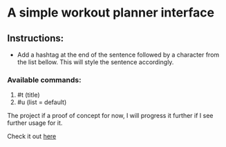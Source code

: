 # A simple workout planner interface

## Instructions:

- Add a hashtag at the end of the sentence followed by a character from the list bellow.
  This will style the sentence accordingly.

### Available commands:

1. #t (title)
2. #u (list = default)


The project if a proof of concept for now, I will progress it further if I see further usage for it.

Check it out [here](https://sukalas.github.io/workout/)


